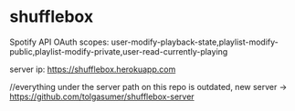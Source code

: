 # shufflebox

Spotify API OAuth scopes:
user-modify-playback-state,playlist-modify-public,playlist-modify-private,user-read-currently-playing

server ip: https://shufflebox.herokuapp.com

//everything under the server path on this repo is outdated, new server -> https://github.com/tolgasumer/shufflebox-server
